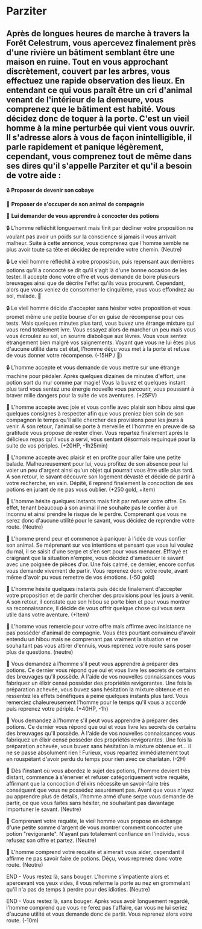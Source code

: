 # Parziter
## Après de longues heures de marche à travers la Forêt Celestrum, vous apercevez finalement près d'une rivière un bâtiment semblant être une maison en ruine. Tout en vous approchant discrètement, couvert par les arbres, vous effectuez une rapide observation des lieux. En entendant ce qui vous paraît être un cri d'animal venant de l'intérieur de la demeure, vous comprenez que le bâtiment est habité. Vous décidez donc de toquer à la porte. C'est un vieil homme à la mine perturbée qui vient vous ouvrir. Il s'adresse alors à vous de façon inintelligible, il parle rapidement et panique légèrement, cependant, vous comprenez tout de même dans ses dires qu'il s'appelle Parziter et qu'il a besoin de votre aide :

:lock: **Proposer de devenir son cobaye**

:owl: **Proposer de s'occuper de son animal de compagnie**

:test_tube: **Lui demander de vous apprendre à concocter des potions**

:lock: L'homme réfléchit longuement mais finit par décliner votre proposition ne voulant pas avoir un poids sur la conscience si jamais il vous arrivait malheur. Suite à cette annonce, vous comprenez que l'homme semble ne plus avoir toute sa tête et décidez de reprendre votre chemin. (Neutre)

:lock: Le vieil homme réfléchit à votre proposition, puis repensant aux dernières potions qu'il a concocté se dit qu'il s'agit là d'une bonne occasion de les tester. Il accepte donc votre offre et vous demande de boire plusieurs breuvages ainsi que de décrire l'effet qu'ils vous procurent. Cependant, alors que vous veniez de consommer le cinquième, vous vous effondrez au sol, malade. :nauseated_face:

:lock: Le vieil homme décide d'accepter sans hésiter votre proposition et vous promet même une petite bourse d'or en guise de récompense pour ces tests. Mais quelques minutes plus tard, vous buvez une étrange mixture qui vous rend totalement ivre. Vous essayez alors de marcher un peu mais vous vous écroulez au sol, un sourire diabolique aux lèvres. Vous vous sentez étrangement bien malgré vos saignements. Voyant que vous ne lui êtes plus d'aucune utilité dans cet état, l'homme déçu vous met à la porte et refuse de vous donner votre récompense. (-15HP / :zany_face:)

:lock: L'homme accepte et vous demande de vous mettre sur une étrange machine pour pédaler. Après quelques dizaines de minutes d'effort, une potion sort du mur comme par magie! Vous la buvez et quelques instant plus tard vous sentez une énergie nouvelle vous parcourir, vous poussant à braver mille dangers pour la suite de vos aventures. (+25PV)


:owl: L'homme accepte avec joie et vous confie avec plaisir son hibou ainsi que quelques consignes à respecter afin que vous preniez bien soin de son compagnon le temps qu'il aille chercher des provisions pour les jours à venir. A son retour, l'animal se porte à merveille et l'homme en preuve de sa gratitude vous propose de rester dîner. Vous repartez finalement après le délicieux repas qu'il vous a servi, vous sentant désormais requinqué pour la suite de vos périples. (+20HP, -1h25min)

:owl: L'homme accepte avec plaisir et en profite pour aller faire une petite balade. Malheureusement pour lui, vous profitez de son absence pour lui voler un peu d'argent ainsi qu'un objet qui pourrait vous être utile plus tard. A son retour, le savant découvre son logement dévasté et décide de partir à votre recherche, en vain. Dépité, il reprend finalement la concoction de ses potions en jurant de ne pas vous oublier. (+250 gold, +item)

:owl: L'homme hésite quelques instants mais finit par refuser votre offre. En effet, tenant beaucoup à son animal il ne souhaite pas le confier à un inconnu et ainsi prendre le risque de le perdre. Comprenant que vous ne serez donc d'aucune utilité pour le savant, vous décidez de reprendre votre route. (Neutre)

:owl:  L'homme prend peur et commence à paniquer à l'idée de vous confier son animal. Se méprenant sur vos intentions et pensant que vous lui voulez du mal, il se saisit d'une serpe et s'en sert pour vous menacer. Effrayé et craignant que la situation n'empire, vous décidez d'amadouer le savant avec une poignée de pièces d'or. Une fois calmé, ce dernier, encore confus vous demande vivement de partir. Vous reprenez donc votre route, avant même d'avoir pu vous remettre de vos émotions. (-50 gold)


:owl: L'homme hésite quelques instants puis décide finalement d'accepter votre proposition et de partir chercher des provisions pour les jours à venir. A son retour, il constate que son hibou se porte bien et pour vous montrer sa reconnaissance, il décide de vous offrir quelque chose qui vous sera utile dans votre aventure. (+Item)

:owl: L'homme vous remercie pour votre offre mais affirme avec insistance ne pas posséder d'animal de compagnie. Vous êtes pourtant convaincu d'avoir entendu un hibou mais ne comprenant pas vraiment la situation et ne souhaitant pas vous attirer d'ennuis, vous reprenez votre route sans poser plus de questions. (neutre)


:test_tube: Vous demandez à l'homme s'il peut vous apprendre à préparer des potions. Ce dernier vous répond que oui et vous livre les secrets de certains des breuvages qu'il possède. À l'aide de vos nouvelles connaissances vous fabriquez un élixir censé posséder des propriétés revigorantes. Une fois la préparation achevée, vous buvez sans hésitation la mixture obtenue et en ressentez les effets bénéfiques à peine quelques instants plus tard. Vous remerciez chaleureusement l'homme pour le temps qu'il vous a accordé puis reprenez votre périple. (+40HP, -1h)

:test_tube: Vous demandez à l'homme s'il peut vous apprendre à préparer des potions. Ce dernier vous répond que oui et vous livre les secrets de certains des breuvages qu'il possède. À l'aide de vos nouvelles connaissances vous fabriquez un élixir censé posséder des propriétés revigorantes. Une fois la préparation achevée, vous buvez sans hésitation la mixture obtenue et... il ne se passe absolument rien ! Furieux, vous repartez immédiatement tout en rouspétant d'avoir perdu du temps pour rien avec ce charlatan. (-2H)

:test_tube: Dès l'instant où vous abordez le sujet des potions, l'homme devient très distant, commence à s'énerver et refuser catégoriquement votre requête, affirmant que la concoction d'élixirs nécessite un savoir-faire très conséquent que vous ne possédez assurément pas. Avant que vous n'ayez pu apprendre plus de détails, l'homme armé d'une serpe vous demande de partir, ce que vous faites sans hésiter, ne souhaitant pas davantage importuner le savant. (Neutre)

:test_tube: Comprenant votre requête, le vieil homme vous propose en échange d'une petite somme d'argent de vous montrer comment concocter une potion "revigorante". N'ayant pas totalement confiance en l'individu, vous refusez son offre et partez. (Neutre)

:test_tube: L'homme comprend votre requête et aimerait vous aider, cependant il affirme ne pas savoir faire de potions. Déçu, vous reprenez donc votre route. (Neutre)


END - Vous restez là, sans  bouger. L'homme s'impatiente alors et apercevant vos yeux vides, il vous referme la porte au nez en grommelant qu'il n'a pas de temps à perdre pour des idioties. (Neutre)

END - Vous restez là, sans  bouger. Après vous avoir longuement regardé, l'homme comprend que vous ne ferez pas l'affaire, car vous ne lui seriez d'aucune utilité et vous demande donc de partir. Vous reprenez alors votre route. (-10m)


